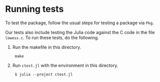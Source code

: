 # Running tests

To test the package, follow the usual steps for testing a package via `Pkg`.

Our tests also include testing the Julia code against the C code in the file `lowess.c`. To run these tests, do the following.

 1. Run the makefile in this directory.
    
         make 

 2. Run `ctest.jl` with the environment in this directory.
    
         $ julia --project ctest.jl
